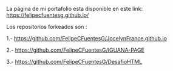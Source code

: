 La página de mi portafolio esta disponible en este link:  https://felipecfuentesg.github.io/

Los repositorios forkeados son :

1.- https://github.com/FelipeCFuentesG/JocelynFrance.github.io

2.- https://github.com/FelipeCFuentesG/IGUANA-PAGE

3.- https://github.com/FelipeCFuentesG/DesafioHTML

